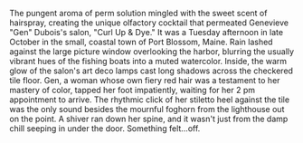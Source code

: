 The pungent aroma of perm solution mingled with the sweet scent of hairspray, creating the unique olfactory cocktail that permeated Genevieve "Gen" Dubois's salon, "Curl Up & Dye."  It was a Tuesday afternoon in late October in the small, coastal town of Port Blossom, Maine.  Rain lashed against the large picture window overlooking the harbor, blurring the usually vibrant hues of the fishing boats into a muted watercolor. Inside, the warm glow of the salon's art deco lamps cast long shadows across the checkered tile floor. Gen, a woman whose own fiery red hair was a testament to her mastery of color, tapped her foot impatiently, waiting for her 2 pm appointment to arrive. The rhythmic click of her stiletto heel against the tile was the only sound besides the mournful foghorn from the lighthouse out on the point.  A shiver ran down her spine, and it wasn't just from the damp chill seeping in under the door.  Something felt…off.
